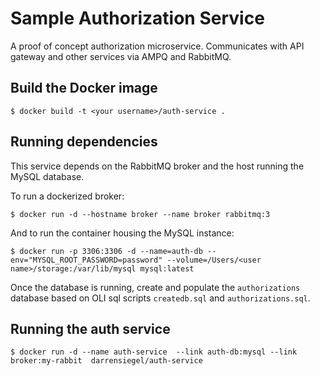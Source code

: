 # Sample Authorization Service

A proof of concept authorization microservice. Communicates with API gateway
and other services via AMPQ and RabbitMQ.

## Build the Docker image

```
$ docker build -t <your username>/auth-service .
```
## Running dependencies

This service depends on the RabbitMQ broker and the host running the MySQL database. 

To run a dockerized broker:

```
$ docker run -d --hostname broker --name broker rabbitmq:3
```

And to run the container housing the MySQL instance:

```
$ docker run -p 3306:3306 -d --name=auth-db --env="MYSQL_ROOT_PASSWORD=password" --volume=/Users/<user name>/storage:/var/lib/mysql mysql:latest
```

Once the database is running, create and populate the `authorizations` database based on OLI sql scripts `createdb.sql` and 
`authorizations.sql`.

## Running the auth service

```
$ docker run -d --name auth-service  --link auth-db:mysql --link broker:my-rabbit  darrensiegel/auth-service
```
